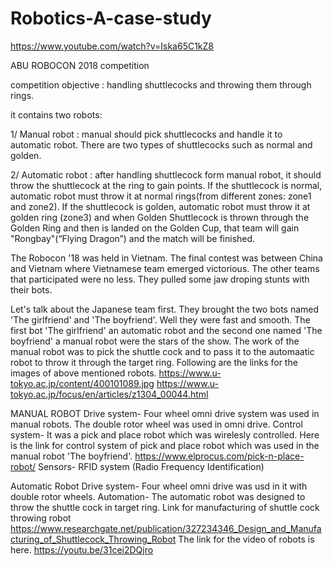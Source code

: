 # Robotics-A-case-study
https://www.youtube.com/watch?v=Iska65C1kZ8


ABU ROBOCON 2018 competition

competition objective : handling shuttlecocks and throwing them through rings.

it contains two robots:

1/ Manual robot : manual should pick shuttlecocks and handle it to automatic robot. There are two types of shuttlecocks such as normal and golden.

2/ Automatic robot : after handling shuttlecock form manual robot, it should throw the shuttlecock at the ring to gain points. If the shuttlecock is normal, automatic robot must throw it at normal rings(from different zones: zone1 and zone2). If the shuttlecock is golden, automatic robot must throw it at golden ring (zone3) and when Golden Shuttlecock is thrown through the Golden Ring and then is landed on the Golden Cup, that team will gain "Rongbay"(“Flying Dragon”) and the match will be finished.

The Robocon '18 was held in Vietnam. The final contest was between China and Vietnam where Vietnamese team emerged victorious. 
The other teams that participated were no less. They pulled some jaw droping stunts with their bots.

Let's talk about the Japanese team first. They brought the two bots named 'The girlfriend' and 'The boyfriend'. Well they were fast and smooth. The first bot 'The girlfriend' an automatic robot and the second one named 'The boyfriend' a manual robot were the stars of the show. The work of the manual robot was to pick the shuttle cock and to pass it to the automaatic robot to throw it through the target ring.
Following are the links for the images of above mentioned robots.
https://www.u-tokyo.ac.jp/content/400101089.jpg
https://www.u-tokyo.ac.jp/focus/en/articles/z1304_00044.html

MANUAL ROBOT
Drive system- Four wheel omni drive system was used in manual robots. The double rotor wheel was used in omni drive.
Control system- It was a pick and place robot which was wirelesly controlled.
Here is the link for control system of pick and place robot which was used in the manual robot 'The boyfriend'.
https://www.elprocus.com/pick-n-place-robot/
Sensors- RFID system (Radio Frequency Identification)

Automatic Robot
Drive system- Four wheel omni drive was usd in it with double rotor wheels.
Automation- The automatic robot was designed to throw the shuttle cock in target ring.
Link for manufacturing of shuttle cock throwing robot
https://www.researchgate.net/publication/327234346_Design_and_Manufacturing_of_Shuttlecock_Throwing_Robot
The link for the video of robots is here.
https://youtu.be/31cei2DQjro
